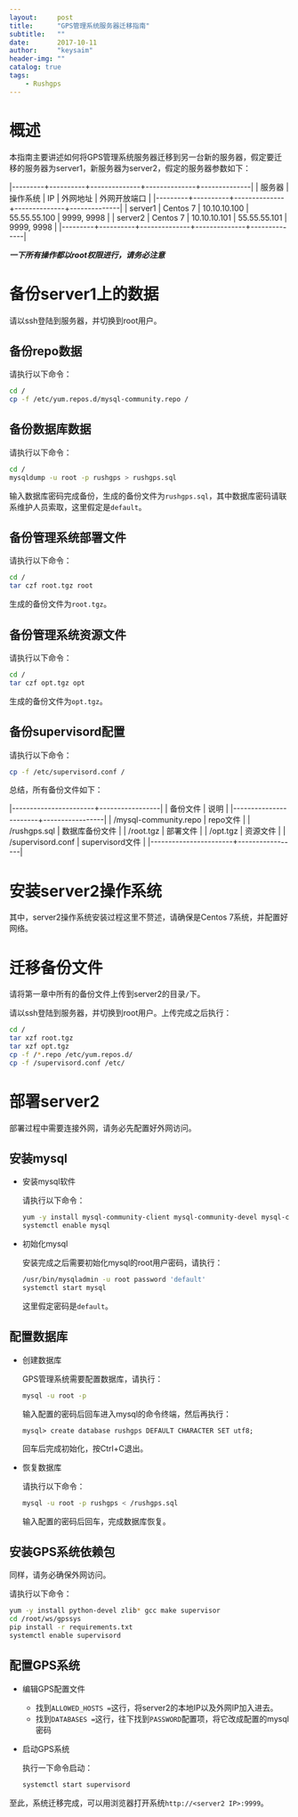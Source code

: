 ```yaml
---
layout:     post
title:      "GPS管理系统服务器迁移指南"
subtitle:   ""
date:       2017-10-11
author:     "keysaim"
header-img: ""
catalog: true
tags:
    - Rushgps
---
```


# 概述

本指南主要讲述如何将GPS管理系统服务器迁移到另一台新的服务器，假定要迁移的服务器为server1，新服务器为server2，假定的服务器参数如下：

|---------+----------+--------------+--------------+--------------|
| 服务器  | 操作系统 | IP           | 外网地址     | 外网开放端口 |
|---------+----------+--------------+--------------+--------------|
| server1 | Centos 7 | 10.10.10.100 | 55.55.55.100 | 9999, 9998   |
| server2 | Centos 7 | 10.10.10.101 | 55.55.55.101 | 9999, 9998   |
|---------+----------+--------------+--------------+--------------|

***一下所有操作都以root权限进行，请务必注意***

# 备份server1上的数据

请以ssh登陆到服务器，并切换到root用户。

## 备份repo数据

请执行以下命令：

```sh
cd /
cp -f /etc/yum.repos.d/mysql-community.repo /
```

## 备份数据库数据

请执行以下命令：

```sh
cd /
mysqldump -u root -p rushgps > rushgps.sql
```

输入数据库密码完成备份，生成的备份文件为`rushgps.sql`，其中数据库密码请联系维护人员索取，这里假定是`default`。

## 备份管理系统部署文件

请执行以下命令：

```sh
cd /
tar czf root.tgz root
```

生成的备份文件为`root.tgz`。

## 备份管理系统资源文件

请执行以下命令：

```sh
cd /
tar czf opt.tgz opt
```

生成的备份文件为`opt.tgz`。

## 备份supervisord配置

请执行以下命令：

```sh
cp -f /etc/supervisord.conf /
```

总结，所有备份文件如下：

|-----------------------+-----------------|
| 备份文件              | 说明            |
|-----------------------+-----------------|
| /mysql-community.repo | repo文件        |
| /rushgps.sql          | 数据库备份文件  |
| /root.tgz             | 部署文件        |
| /opt.tgz              | 资源文件        |
| /supervisord.conf     | supervisord文件 |
|-----------------------+-----------------|

# 安装server2操作系统

其中，server2操作系统安装过程这里不赘述，请确保是Centos 7系统，并配置好网络。

# 迁移备份文件

请将第一章中所有的备份文件上传到server2的目录`/`下。

请以ssh登陆到服务器，并切换到root用户。上传完成之后执行：

```sh
cd /
tar xzf root.tgz
tar xzf opt.tgz
cp -f /*.repo /etc/yum.repos.d/
cp -f /supervisord.conf /etc/
```

# 部署server2

部署过程中需要连接外网，请务必先配置好外网访问。

## 安装mysql

* 安装mysql软件

    请执行以下命令：

    ```sh
    yum -y install mysql-community-client mysql-community-devel mysql-community-server
    systemctl enable mysql
    ```

* 初始化mysql

    安装完成之后需要初始化mysql的root用户密码，请执行：

    ```sh
    /usr/bin/mysqladmin -u root password 'default'
    systemctl start mysql
    ```

    这里假定密码是`default`。

## 配置数据库

* 创建数据库

    GPS管理系统需要配置数据库，请执行：

    ```sh
    mysql -u root -p
    ```

    输入配置的密码后回车进入mysql的命令终端，然后再执行：

    ```terminal
    mysql> create database rushgps DEFAULT CHARACTER SET utf8;
    ```
    回车后完成初始化，按Ctrl+C退出。

* 恢复数据库

    请执行以下命令：

    ```sh
    mysql -u root -p rushgps < /rushgps.sql
    ```

    输入配置的密码后回车，完成数据库恢复。

## 安装GPS系统依赖包

同样，请务必确保外网访问。

请执行以下命令：

```sh
yum -y install python-devel zlib* gcc make supervisor
cd /root/ws/gpssys
pip install -r requirements.txt
systemctl enable supervisord
```

## 配置GPS系统

* 编辑GPS配置文件

    * 找到`ALLOWED_HOSTS =`这行，将server2的本地IP以及外网IP加入进去。
    * 找到`DATABASES =`这行，往下找到`PASSWORD`配置项，将它改成配置的mysql密码

* 启动GPS系统

    执行一下命令启动：

    ```sh
    systemctl start supervisord
    ```


至此，系统迁移完成，可以用浏览器打开系统`http://<server2 IP>:9999`。


